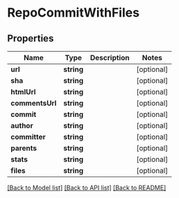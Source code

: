 # RepoCommitWithFiles

## Properties
Name | Type | Description | Notes
------------ | ------------- | ------------- | -------------
**url** | **string** |  | [optional] 
**sha** | **string** |  | [optional] 
**htmlUrl** | **string** |  | [optional] 
**commentsUrl** | **string** |  | [optional] 
**commit** | **string** |  | [optional] 
**author** | **string** |  | [optional] 
**committer** | **string** |  | [optional] 
**parents** | **string** |  | [optional] 
**stats** | **string** |  | [optional] 
**files** | **string** |  | [optional] 

[[Back to Model list]](../../README.md#documentation-for-models) [[Back to API list]](../../README.md#documentation-for-api-endpoints) [[Back to README]](../../README.md)


